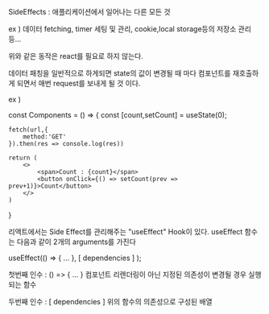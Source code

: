 SideEffects : 애플리케이션에서 일어나는 다른 모든 것

ex ) 데이터 fetching, timer 세팅 및 관리, cookie,local storage등의 저장소 관리 등...

위와 같은 동작은 react를 필요로 하지 않는다.

데이터 패칭을 일반적으로 하게되면 state의 값이 변경될 때 마다 
컴포넌트를 재호출하게 되면서 매번 request를 보내게 될 것 이다.

ex )

const Components = () => {
    const [count,setCount] = useState(0);

<!-- 버튼 클릭 시 해당 컴포넌트 리렌더링이 되면서 다시 fetch 발생 -->
    fetch(url,{
        method:'GET'
    }).then(res => console.log(res))
 
    return (
        <>
            <span>Count : {count}</span>
            <button onClick={() => setCount(prev => prev+1)}>Count</button>
        </>
    )
}

리액트에서는 Side Effect를 관리해주는 "useEffect" Hook이 있다.
useEffect 함수는 다음과 같이 2개의 arguments를 가진다

useEffect(() => { ... }, [ dependencies ] );

첫번째 인수 : () => { ... } 컴포넌트 리렌더링이 아닌 지정된 의존성이 변경될 경우 실행되는 함수

두번째 인수 : [ dependencies ] 위의 함수의 의존성으로 구성된 배열

